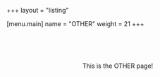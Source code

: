 +++
layout = "listing"

[menu.main]
	name = "OTHER"
	weight = 21
+++

<div id="main">
  <div style="text-align: center;">
    <p style="margin-top: 64px; display: inline-block;">This is the OTHER page!</p>
  </div>
</div>
